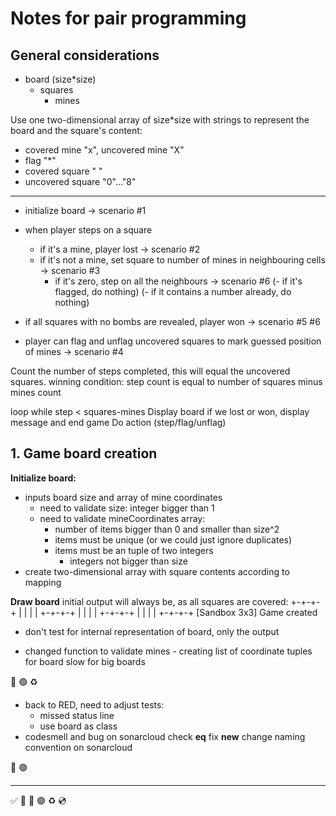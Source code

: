 # Notes for pair programming

## General considerations
- board (size*size)
  - squares
    - mines

Use one two-dimensional array of size*size with strings to represent the board and the square's content:
- covered mine "x", uncovered mine "X"
- flag "*"
- covered square " "
- uncovered square "0"..."8"

***
- initialize board -> scenario #1

- when player steps on a square
  - if it's a mine, player lost -> scenario #2
  - if it's not a mine, set square to number of mines in neighbouring cells -> scenario #3
    - if it's zero, step on all the neighbours -> scenario #6
  (- if it's flagged, do nothing)
  (- if it contains a number already, do nothing)
- if all squares with no bombs are revealed, player won -> scenario #5 #6

- player can flag and unflag uncovered squares to mark guessed position of mines -> scenario #4

Count the number of steps completed, this will equal the uncovered squares.
winning condition: step count is equal to number of squares minus mines count

loop while step < squares-mines
    Display board
    if we lost or won, display message and end game
    Do action (step/flag/unflag)


## 1. Game board creation

**Initialize board:**
- inputs board size and array of mine coordinates
  - need to validate size: integer bigger than 1
  - need to validate mineCoordinates array:
    - number of items bigger than 0 and smaller than size^2
    - items must be unique (or we could just ignore duplicates)
    - items must be an tuple of two integers
      - integers not bigger than size
- create two-dimensional array with square contents according to mapping

**Draw board**
initial output will always be, as all squares are covered:
+-+-+-+
| | | |
+-+-+-+
| | | |
+-+-+-+
| | | |
+-+-+-+
[Sandbox 3x3] Game created

- don't test for internal representation of board, only the output

- changed function to validate mines - creating list of coordinate tuples for board slow for big boards

🔴 🟢 ♻️

- back to RED, need to adjust tests:
  - missed status line
  - use board as class
- codesmell and bug on sonarcloud
check __eq__ 
fix __new__
change naming convention on sonarcloud

🔴 🟢

***
✅ 🍅 🔴 🟢 ♻️ 💿